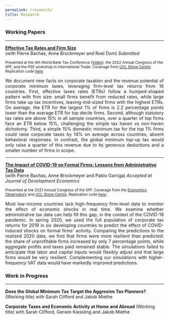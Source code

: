 ```yaml
---
permalink: /research/
title: Research
---
```

<!-- Google tag (gtag.js) -->
<script async src="https://www.googletagmanager.com/gtag/js?id=G-R8Q4WS834Z"></script>
<script>
  window.dataLayer = window.dataLayer || [];
  function gtag(){dataLayer.push(arguments);}
  gtag('js', new Date());

  gtag('config', 'G-R8Q4WS834Z');
</script>


### Working Papers

---
**[Effective Tax Rates and Firm Size](https://camillesemelet.github.io/files/ETR_wp_CEPR.pdf)**  
(with Pierre Bachas, Anne Brockmeyer and Roel Dom) 
_Submitted_

<sup>Presented at the 4th World Bank Tax Conference ([Video](https://worldbank.scene7.com/s7viewers/html5/VideoViewer.html?asset=worldbankprod/tax-conference-camille-semelet-AVS&config=worldbankprod/WB-Standard-Player-1&serverUrl=https://worldbank.scene7.com/is/image/&contenturl=https://worldbank.scene7.com/is/content/&posterimage=worldbankprod/tax-conference-camille-semelet-AVS&videoserverurl=https://worldbank.scene7.com/is/content)), the 2022 Annual Congress of the IIPF, and the PSE workshop in International Trade. Coverage from  [UCL Stone Centre](https://www.stone-econ.org/research/effective-tax-rates-and-firm-size). Replication code [here](https://github.com/CamilleSemelet/International-Tax-Data-Lab).<sup> 

<p align="justify">We document new facts on corporate taxation and the revenue potential of corporate minimum taxes, leveraging firm-level tax returns from 16 countries. First, effective taxes rates (ETRs) follow a humped-shaped pattern with firm size: small firms benefit from reduced rates, while large firms take up tax incentives, leaving mid-sized firms with the highest ETRs. On average, the ETR for the largest 1% of firms is 2.2 percentage points lower than the average ETR for top decile firms. Second, although statutory tax rates are above 15% in all sample countries, over a quarter of top firms face an ETR below 15%, challenging the simple tax haven vs non-haven dichotomy. Third, a simple 15% domestic minimum tax for the top 1% firms could raise corporate taxes by 14% on average across countries, absent behavioral responses. In contrast, the global minimum top-up tax would only raise a quarter of this revenue due to its generous deductions and a smaller number of firms in scope.</p>

---
**[The Impact of COVID-19 on Formal Firms: Lessons from Administrative Tax Data](https://camillesemelet.github.io/files/covid19_firm_impact_evaluation_2024.pdf)**  
(with Pierre Bachas, Anne Brockmeyer and Pablo Garriga) 
_Accepted at Journal of Development Economics_
  
<sup>Presented at the 2021 Annual Congress of the IIPF. Coverage from the [Economics Observatory](https://www.economicsobservatory.com/how-does-lockdown-affect-firms-developing-countries) and [UCL Stone Centre](https://www.stone-econ.org/research/the-impact-of-covid-19-on-formal-firms-micro-tax-data-simulations-across-countries). Replication code [here](https://github.com/CamilleSemelet/International-Tax-Data-Lab).<sup>

<p align="justify">Most low-income countries lack high-frequency firm-level data to monitor the effect of economic shocks in real time. We examine whether administrative tax data can help fill this gap, in the context of the COVID-19 pandemic. In spring 2020, we used the full population of corporate tax returns for 2019 in six developing countries to predict the effect of COVID-induced shocks on formal firms' activity. Comparing the predictions to the realized 2020 data, we find that firms were more resilient than predicted: the share of unprofitable firms increased by only 7 percentage points, while aggregate profits and taxes paid remained stable. The simulations failed to anticipate that labor and capital inputs would flexibly adjust and that large firms would be very resilient. Complementing our simulations with higher-frequency VAT data would have markedly improved predictions.</p>


### Work in Progress

---
**Does the Global Minimum Tax Target the Aggresive Tax Planners?** (Working title) 
with Sarah Clifford and Jakob Miethe

**Corporate Taxes and Economic Activity at Home and Abroad** (Working title) 
with Sarah Clifford, Gerwin Kiessling and Jakob Miethe
